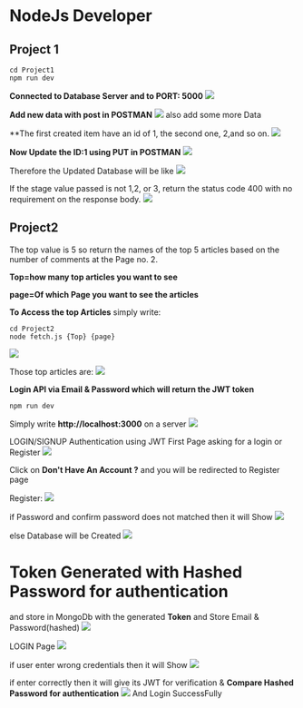 NodeJs Developer
======================

Project 1
---------------------
```
cd Project1
npm run dev
```
**Connected to Database Server and to PORT: 5000**
![](Project/demo%20Images/p1.png)

**Add new data with post in POSTMAN**
![](Project/demo%20Images/p1Post2.png)
also add some more Data

**The first created item have an id of 1, the second one, 2,and so on.
![](Project/demo%20Images/p1mongodb.png)

**Now Update the ID:1 using PUT in POSTMAN**
![](Project/demo%20Images/p1put.png)

Therefore the Updated Database will be like
![](Project/demo%20Images/p1put2.png)


If the stage value passed is not 1,2, or 3, return the status code 400 with no requirement on the response body.
![](Project/demo%20Images/p1putError.png)


Project2
---------------------

The top value is 5 so return the names of the top 5 articles based on the number of comments at the Page no. 2.

**Top=how many top articles you want to see**

**page=Of which Page you want to see the articles**


**To Access the top Articles**
simply write:
```
cd Project2
node fetch.js {Top} {page}
```
![](Project/demo%20Images/fetch2.png)

Those top articles are:
![](Project/demo%20Images/fetch.png)

**Login API via Email & Password which will return the JWT token**
```
npm run dev
```
Simply write **http://localhost:3000** on a server
![](Project/demo%20Images/p2start.png)

LOGIN/SIGNUP Authentication using JWT
First Page
asking for a login or Register
![](Project/demo%20Images/loginSignup.png)

Click on **Don't Have An Account ?** and you will be redirected to Register page

Register:
![](Project/demo%20Images/register.png)

if Password and confirm password does not matched then it will Show
![](Project/demo%20Images/registerError2.png)

else
Database will be Created
![](Project/demo%20Images/terminal.png)


# Token Generated with Hashed Password for authentication
and store in MongoDb with the generated **Token** and Store Email & Password(hashed)
![](Project/demo%20Images/token.png)


LOGIN Page
![](Project/demo%20Images/login.png)

if user enter wrong credentials then it will Show
![](Project/demo%20Images/loginerror.png)

if enter correctly then it will give its JWT for verification & **Compare Hashed Password for authentication**
![](Project/demo%20Images/loginToken.png)
And Login SuccessFully
